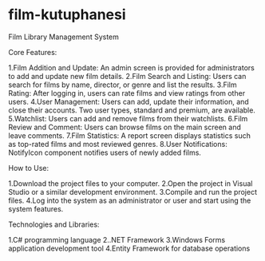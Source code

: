 # film-kutuphanesi
Film Library Management System

Core Features:

1.Film Addition and Update:
An admin screen is provided for administrators to add and update new film details.
2.Film Search and Listing:
Users can search for films by name, director, or genre and list the results.
3.Film Rating:
After logging in, users can rate films and view ratings from other users.
4.User Management:
Users can add, update their information, and close their accounts.
Two user types, standard and premium, are available.
5.Watchlist:
Users can add and remove films from their watchlists.
6.Film Review and Comment:
Users can browse films on the main screen and leave comments.
7.Film Statistics:
A report screen displays statistics such as top-rated films and most reviewed genres.
8.User Notifications:
NotifyIcon component notifies users of newly added films.


How to Use:

1.Download the project files to your computer.
2.Open the project in Visual Studio or a similar development environment.
3.Compile and run the project files.
4.Log into the system as an administrator or user and start using the system features.

Technologies and Libraries:

1.C# programming language
2..NET Framework
3.Windows Forms application development tool
4.Entity Framework for database operations
